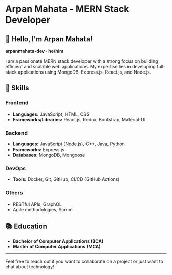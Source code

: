 # Arpan Mahata - MERN Stack Developer

## 👋 Hello, I'm Arpan Mahata! 
**arpanmahata-dev · he/him**

I am a passionate MERN stack developer with a strong focus on building efficient and scalable web applications. My expertise lies in developing full-stack applications using MongoDB, Express.js, React.js, and Node.js.

## 🚀 Skills

### Frontend
- **Languages:** JavaScript, HTML, CSS
- **Frameworks/Libraries:** React.js, Redux, Bootstrap, Material-UI

### Backend
- **Languages:** JavaScript (Node.js), C++, Java, Python
- **Frameworks:** Express.js
- **Databases:** MongoDB, Mongoose

### DevOps
- **Tools:** Docker, Git, GitHub, CI/CD (GitHub Actions)

### Others
- RESTful APIs, GraphQL
- Agile methodologies, Scrum

## 📚 Education
- **Bachelor of Computer Applications (BCA)**
- **Master of Computer Applications (MCA)**

---

Feel free to reach out if you want to collaborate on a project or just want to chat about technology!
